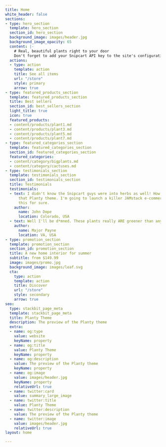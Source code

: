 ```yaml
---
title: Home
white_header: false
sections:
- type: hero_section
  template: hero_section
  section_id: hero_section
  background_image: images/header.jpg
  background_image_opacity: 65
  content: |-
    # Real, beautiful plants right to your door
    Don't forget to add your Snipcart API key to the site's configuration to enable Cart actions.
  actions:
  - type: action
    template: action
    title: See all items
    url: "/store"
    style: primary
    arrow: true
- type: featured_products_section
  template: featured_products_section
  title: Best sellers
  section_id: best_sellers_section
  light_title: true
  icon: true
  featured_products:
  - content/products/plant1.md
  - content/products/plant3.md
  - content/products/plant5.md
  - content/products/plant7.md
- type: featured_categories_section
  template: featured_categories_section
  section_id: featured_categories_section
  featured_categories:
  - content/category/bigplants.md
  - content/category/cactuses.md
- type: testimonials_section
  template: testimonials_section
  section_id: testimonials_section
  title: Testimonials
  testimonials:
  - text: I didn't know the Snipcart guys were into herbs as well! How beautiful is
      that Planty theme. I'm going to launch a killer JAMstack e-commerce store using
      this for sure.
    author:
      name: John Dope
      location: Colorado, USA
  - text: Well I'll be d*mned. These plants really ARE greener than any of my recruits.
    author:
      name: Major Payne
      location: VA, USA
- type: promotion_section
  template: promotion_section
  section_id: promotion_section
  title: A new home interior for summer
  subtitle: from $149.99
  image: images/promo.jpg
  background_image: images/leaf.svg
  cta:
    type: action
    template: action
    title: Discover
    url: "/store"
    style: secondary
    arrow: true
seo:
  type: stackbit_page_meta
  template: stackbit_page_meta
  title: Planty Theme
  description: The preview of the Planty theme
  extra:
  - name: og:type
    value: website
    keyName: property
  - name: og:title
    value: Planty Theme
    keyName: property
  - name: og:description
    value: The preview of the Planty theme
    keyName: property
  - name: og:image
    value: images/header.jpg
    keyName: property
    relativeUrl: true
  - name: twitter:card
    value: summary_large_image
  - name: twitter:title
    value: Planty Theme
  - name: twitter:description
    value: The preview of the Planty theme
  - name: twitter:image
    value: images/header.jpg
    relativeUrl: true
layout: home

---
```

